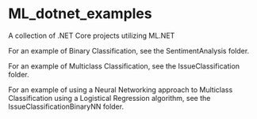 # ML_dotnet_examples
A collection of .NET Core projects utilizing ML.NET

For an example of Binary Classification, see the SentimentAnalysis folder.

For an example of Multiclass Classification, see the IssueClassification folder.

For an example of using a Neural Networking approach to Multiclass Classification using a Logistical Regression algorithm, see the IssueClassificationBinaryNN folder.
